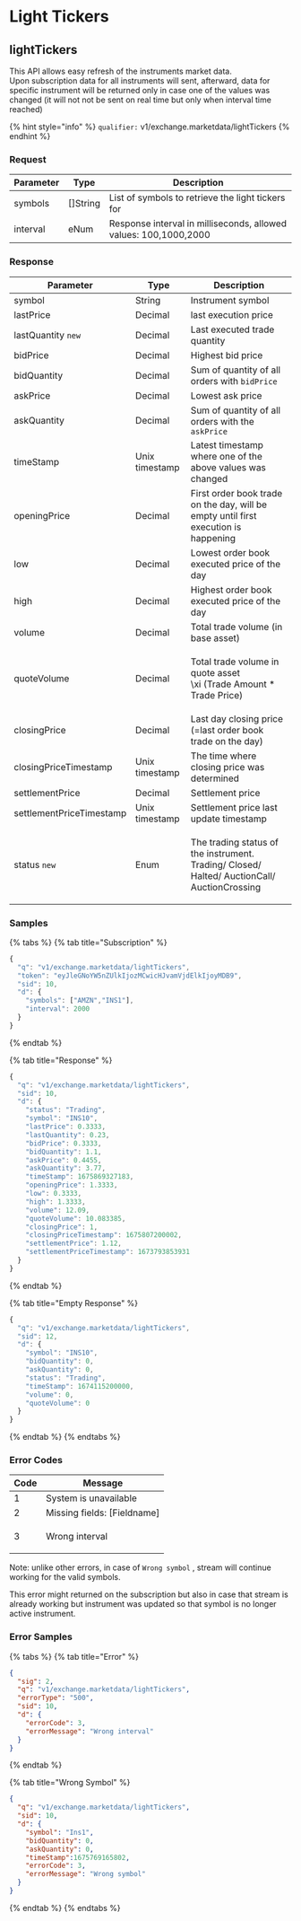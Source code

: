 # Light Tickers

## lightTickers

This API allows easy refresh of the instruments market data.\
Upon subscription data for all instruments will sent, afterward, data for specific instrument will be returned only in case one of the values was changed (it will not not be sent on real time but only when interval time reached)

{% hint style="info" %}
`qualifier:` v1/exchange.marketdata/lightTickers
{% endhint %}

### **Request**

| Parameter | Type      | Description                                                      |
| --------- | --------- | ---------------------------------------------------------------- |
| symbols   | \[]String | List of symbols to retrieve the light tickers for                |
| interval  | eNum      | Response interval in milliseconds, allowed values: 100,1000,2000 |

### **Response**

| Parameter                 | Type           | Description                                                                                             |
| ------------------------- | -------------- | ------------------------------------------------------------------------------------------------------- |
| symbol                    | String         | Instrument symbol                                                                                       |
| lastPrice                 | Decimal        | last execution price                                                                                    |
| lastQuantity `new`        | Decimal        | Last executed trade quantity                                                                            |
| bidPrice                  | Decimal        | Highest bid price                                                                                       |
| bidQuantity               | Decimal        | Sum of quantity of all orders with `bidPrice`                                                           |
| askPrice                  | Decimal        | Lowest ask price                                                                                        |
| askQuantity               | Decimal        | Sum of quantity of all orders with the `askPrice`                                                       |
| timeStamp                 | Unix timestamp | Latest timestamp where one of the above values was changed                                              |
| openingPrice              | Decimal        | First order book trade on the day, will be empty until first execution is happening                     |
| low                       | Decimal        | Lowest order book executed price of the day                                                             |
| high                      | Decimal        | Highest order book executed price of the day                                                            |
| volume                    | Decimal        | Total trade volume (in base asset)                                                                      |
| quoteVolume               | Decimal        | <p>Total trade volume in quote asset<br><span class="math"> \xi (Trade Amount * Trade Price)</span></p> |
| closingPrice              | Decimal        | Last day closing price (=last order book trade on the day)                                              |
| closingPriceTimestamp     | Unix timestamp | The time where closing price was determined                                                             |
| settlementPrice           | Decimal        | Settlement price                                                                                        |
| settlementPriceTimestamp  | Unix timestamp | Settlement price last update timestamp                                                                  |
| status `new`              | Enum           | <p>The trading status of the instrument.<br>Trading/ Closed/ Halted/ AuctionCall/ AuctionCrossing</p>   |

### **Samples**

{% tabs %}
{% tab title="Subscription" %}
```javascript
{
  "q": "v1/exchange.marketdata/lightTickers",
  "token": "eyJleGNoYW5nZUlkIjozMCwicHJvamVjdElkIjoyMDB9",
  "sid": 10,
  "d": {
    "symbols": ["AMZN","INS1"],
    "interval": 2000
  }
}

```
{% endtab %}

{% tab title="Response" %}
```javascript
{
  "q": "v1/exchange.marketdata/lightTickers",
  "sid": 10,
  "d": {
    "status": "Trading",
    "symbol": "INS10",
    "lastPrice": 0.3333,
    "lastQuantity": 0.23,
    "bidPrice": 0.3333,
    "bidQuantity": 1.1,
    "askPrice": 0.4455,
    "askQuantity": 3.77,
    "timeStamp": 1675869327183,
    "openingPrice": 1.3333,
    "low": 0.3333,
    "high": 1.3333,
    "volume": 12.09,
    "quoteVolume": 10.083385,
    "closingPrice": 1,
    "closingPriceTimestamp": 1675807200002,
    "settlementPrice": 1.12,
    "settlementPriceTimestamp": 1673793853931
  }
}
```
{% endtab %}

{% tab title="Empty Response" %}
```javascript
{
  "q": "v1/exchange.marketdata/lightTickers",
  "sid": 12,
  "d": {
    "symbol": "INS10",
    "bidQuantity": 0,
    "askQuantity": 0,
    "status": "Trading",
    "timeStamp": 1674115200000,
    "volume": 0,
    "quoteVolume": 0
  }
}
```
{% endtab %}
{% endtabs %}

### **Error Codes**

| Code | Message                                 |
| ---- | --------------------------------------- |
| 1    | System is unavailable                   |
| 2    | Missing fields: \[Fieldname]            |
| 3    | <p>Wrong interval |<br>Wrong symbol</p> |

Note: unlike other errors, in case of `Wrong symbol` , stream will continue working for the valid symbols.&#x20;

This error might returned on the subscription but also in case that stream is already working but instrument was updated so that symbol is no longer active instrument.

### **Error Samples**

{% tabs %}
{% tab title="Error" %}
```json
{
  "sig": 2,
  "q": "v1/exchange.marketdata/lightTickers",
  "errorType": "500",
  "sid": 10,
  "d": {
    "errorCode": 3,
    "errorMessage": "Wrong interval"
  }
}
```
{% endtab %}

{% tab title="Wrong Symbol" %}
```json
{
  "q": "v1/exchange.marketdata/lightTickers",
  "sid": 10,
  "d": {
    "symbol": "Ins1",
    "bidQuantity": 0,
    "askQuantity": 0,
    "timeStamp":1675769165802,
    "errorCode": 3,
    "errorMessage": "Wrong symbol" 
  }
}
```
{% endtab %}
{% endtabs %}
